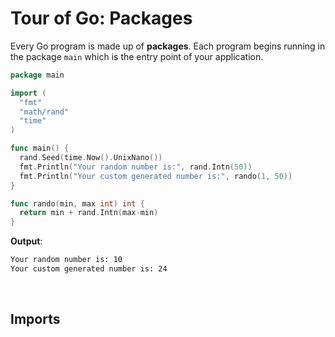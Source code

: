 # Tour of Go: Packages

Every Go program is made up of **packages**. Each program begins running in the package `main` which is the entry point of your application.

```go
package main

import (
  "fmt"
  "math/rand"
  "time"
)

func main() {
  rand.Seed(time.Now().UnixNano())
  fmt.Println("Your random number is:", rand.Intn(50))
  fmt.Println("Your custom generated number is:", rando(1, 50))
}

func rando(min, max int) int {
  return min + rand.Intn(max-min)
}
```

**Output**:

```txt
Your random number is: 10
Your custom generated number is: 24
```

</br>

## Imports